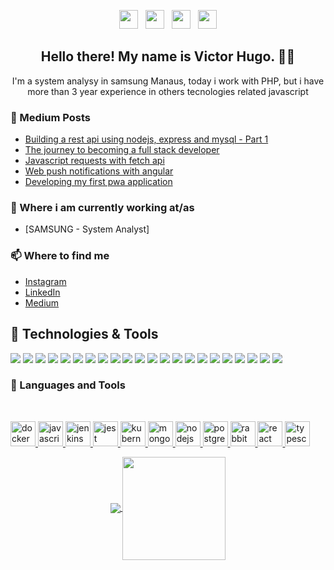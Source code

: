 <link rel="stylesheet" href="https://cdn.jsdelivr.net/gh/devicons/devicon@master/devicon.min.css">
<p align='center'>
<a href="https://dev.to/stephenajulu"><img height="30" src="https://github.com/stephenajulu/WaylonWalker/blob/main/icon/dev.png?raw=true"></a>&nbsp;&nbsp;
<a href="https://twitter.com/stephenajulu"><img height="30" src="https://github.com/stephenajulu/WaylonWalker/blob/main/icon/twitter.png?raw=true"></a>&nbsp;&nbsp;
<a href="https://instagram.com/stephenajulu"><img height="30" src="https://github.com/stephenajulu/WaylonWalker/blob/main/icon/instagram.jpg?raw=true"></a>&nbsp;&nbsp;
<a href="https://www.linkedin.com/in/stephenajulu/"><img height="30" src="https://github.com/stephenajulu/WaylonWalker/blob/main/icon/linkedin.png?raw=true"></a>
</p>

<h2 align="center">Hello there! My name is Victor Hugo. 👋🤓</h2>
<p align="center">I'm a system analysy in samsung Manaus, today i work with PHP, but i have more than 3 year experience in others tecnologies related javascript </p>

### 📰 Medium Posts
<!-- BLOG-POST-LIST:START -->
- [Building a rest api using nodejs, express and mysql - Part 1](https://medium.com/@victorhuguw.64/construindo-uma-rest-api-utilizando-nodejs-express-e-mysql-parte-1-ef25643ab41b)
- [The journey to becoming a full stack developer](https://medium.com/@victorhuguw.64/a-jornada-at%C3%A9-se-tornar-um-desenvolvedor-full-stack-5c902572d0bc)
- [Javascript requests with fetch api](https://medium.com/@victorhuguw.64/javascript-requisi%C3%A7%C3%B5es-com-fetchapi-418e3b35daf9)
- [Web push notifications with angular](https://medium.com/@victorhuguw.64/web-push-notifications-com-angular-d1a0c7977b18)
- [Developing my first pwa application](https://medium.com/@victorhuguw.64/desenvolvendo-meu-primeiro-aplicativo-pwa-430d7b8de786)
<!-- BLOG-POST-LIST:END -->

### 💼 Where i am currently working at/as
- [SAMSUNG - System Analyst]

### 📫 Where to find me

- [Instagram](https://instagram.com/stephenajulu) 
- [LinkedIn](https://www.linkedin.com/in/victor-hugo-b7835916b/) 
- [Medium](https://medium.com/@victorhuguw.64) 

## 🔧 Technologies & Tools

![](https://img.shields.io/badge/code-typescript-green)
![](https://img.shields.io/badge/code-python-green)
![](https://img.shields.io/badge/code-php-green)
![](https://img.shields.io/badge/code-c-green)
![](https://img.shields.io/badge/code-jquery-green)
![](https://img.shields.io/badge/code-javascript-green)
![](https://img.shields.io/badge/framework-angular-green)
![](https://img.shields.io/badge/framework-react-green)
![](https://img.shields.io/badge/framework-react-native-green)
![](https://img.shields.io/badge/framework-nodejs-green)
![](https://img.shields.io/badge/framework-ionic-green)
![](https://img.shields.io/badge/framework-laravel-green)
![](https://img.shields.io/badge/framework-jungle-green)
![](https://img.shields.io/badge/framework-bootstrap-green)
![](https://img.shields.io/badge/database-mysql-green)
![](https://img.shields.io/badge/database-sqlite-green)
![](https://img.shields.io/badge/database-mongoDB-green)
![](https://img.shields.io/badge/tools-sonar-green)
![](https://img.shields.io/badge/tools-jenkins-green)
![](https://img.shields.io/badge/tools-jenkins-git)
![](https://img.shields.io/badge/tools-jenkins-npm)
![](https://img.shields.io/badge/tools-jenkins-composer)

### 🔧 Languages and Tools

<br/>

<p align="left">
  <a href="https://aws.amazon.com" target="_blank">
    <i class="devicon-devicon-plain"></i>
  </a>
  <a href="https://www.docker.com/" target="_blank">
    <img
      src="https://devicons.github.io/devicon/devicon.git/icons/docker/docker-original-wordmark.svg"
      alt="docker"
      width="40"
      height="40"
    />
  </a>
  <a
    href="https://developer.mozilla.org/en-US/docs/Web/JavaScript"
    target="_blank"
  >
    <img
      src="https://devicons.github.io/devicon/devicon.git/icons/javascript/javascript-original.svg"
      alt="javascript"
      width="40"
      height="40"
    />
  </a>
  <a href="https://www.jenkins.io" target="_blank">
    <img
      src="https://www.vectorlogo.zone/logos/jenkins/jenkins-icon.svg"
      alt="jenkins"
      width="40"
      height="40"
    />
  </a>
  <a href="https://jestjs.io" target="_blank">
    <img
      src="https://www.vectorlogo.zone/logos/jestjsio/jestjsio-icon.svg"
      alt="jest"
      width="40"
      height="40"
    />
  </a>
  <a href="https://kubernetes.io" target="_blank">
    <img
      src="https://www.vectorlogo.zone/logos/kubernetes/kubernetes-icon.svg"
      alt="kubernetes"
      width="40"
      height="40"
    />
  </a>
  <a href="https://www.mongodb.com/" target="_blank">
    <img
      src="https://devicons.github.io/devicon/devicon.git/icons/mongodb/mongodb-original-wordmark.svg"
      alt="mongodb"
      width="40"
      height="40"
    />
  </a>
  <a href="https://nodejs.org" target="_blank">
    <img
      src="https://devicons.github.io/devicon/devicon.git/icons/nodejs/nodejs-original-wordmark.svg"
      alt="nodejs"
      width="40"
      height="40"
    />
  </a>
  <a href="https://www.postgresql.org" target="_blank">
    <img
      src="https://devicons.github.io/devicon/devicon.git/icons/postgresql/postgresql-original-wordmark.svg"
      alt="postgresql"
      width="40"
      height="40"
    />
  </a>
  <a href="https://www.rabbitmq.com" target="_blank">
    <img
      src="https://www.vectorlogo.zone/logos/rabbitmq/rabbitmq-icon.svg"
      alt="rabbitMQ"
      width="40"
      height="40"
    />
  </a>
  <a href="https://reactjs.org/" target="_blank">
    <img
      src="https://devicons.github.io/devicon/devicon.git/icons/react/react-original-wordmark.svg"
      alt="react"
      width="40"
      height="40"
    />
  </a>
  <a href="https://www.typescriptlang.org/" target="_blank">
    <img
      src="https://devicons.github.io/devicon/devicon.git/icons/typescript/typescript-original.svg"
      alt="typescript"
      width="40"
      height="40"
    />
  </a>
</p>



<p align="center">
  <a href="https://github.com/anuraghazra/github-readme-stats">
    <img
      align="center"
      src="https://github-readme-stats.vercel.app/api/top-langs/?username=victorhuguw&layout=compact"
    />
  </a>
  <a href="https://github.com/anuraghazra/github-readme-stats">
    <img
      align="center"
      height="165"
      src="https://github-readme-stats.vercel.app/api?username=victorhuguw&count_private=true&show_icons=true&custom_title=Github%20Status&hide=issues"
    />
  </a>
</p>
